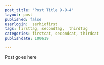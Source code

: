 ```yaml
---
post_title: 'Post Title 9-9-4'
layout: post
published: false
userlogin:  serhiofirst
tags: firsttag, secondTag,  thirdTag
categories: firstcat, secondcat, thirdcat
publishdate: 100619

---
```

Post goes here
